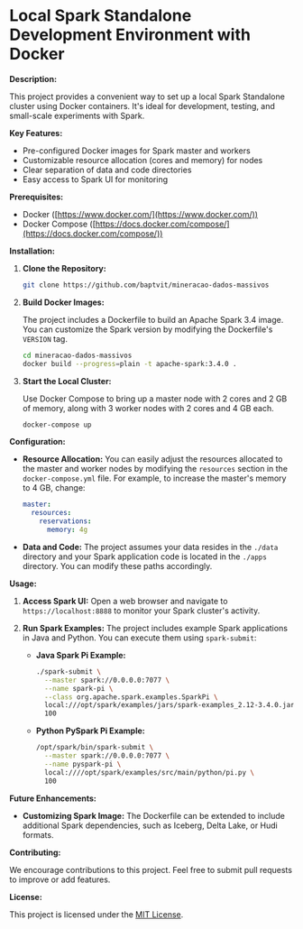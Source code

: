 # Local Spark Standalone Development Environment with Docker

**Description:**

This project provides a convenient way to set up a local Spark Standalone cluster using Docker containers. It's ideal for development, testing, and small-scale experiments with Spark.

**Key Features:**

- Pre-configured Docker images for Spark master and workers
- Customizable resource allocation (cores and memory) for nodes
- Clear separation of data and code directories
- Easy access to Spark UI for monitoring

**Prerequisites:**

- Docker ([https://www.docker.com/](https://www.docker.com/))
- Docker Compose ([https://docs.docker.com/compose/](https://docs.docker.com/compose/))

**Installation:**

1. **Clone the Repository:**

   ```bash
   git clone https://github.com/baptvit/mineracao-dados-massivos
   ```

2. **Build Docker Images:**

   The project includes a Dockerfile to build an Apache Spark 3.4 image. You can customize the Spark version by modifying the Dockerfile's `VERSION` tag.

   ```bash
   cd mineracao-dados-massivos
   docker build --progress=plain -t apache-spark:3.4.0 .
   ```

3. **Start the Local Cluster:**

   Use Docker Compose to bring up a master node with 2 cores and 2 GB of memory, along with 3 worker nodes with 2 cores and 4 GB each.

   ```bash
   docker-compose up
   ```

**Configuration:**

- **Resource Allocation:** You can easily adjust the resources allocated to the master and worker nodes by modifying the `resources` section in the `docker-compose.yml` file. For example, to increase the master's memory to 4 GB, change:

   ```yaml
   master:
     resources:
       reservations:
         memory: 4g
   ```

- **Data and Code:** The project assumes your data resides in the `./data` directory and your Spark application code is located in the `./apps` directory. You can modify these paths accordingly.

**Usage:**

1. **Access Spark UI:** Open a web browser and navigate to `https://localhost:8888` to monitor your Spark cluster's activity.

2. **Run Spark Examples:** The project includes example Spark applications in Java and Python. You can execute them using `spark-submit`:

   - **Java Spark Pi Example:**

     ```bash
     ./spark-submit \
       --master spark://0.0.0.0:7077 \
       --name spark-pi \
       --class org.apache.spark.examples.SparkPi \
       local:///opt/spark/examples/jars/spark-examples_2.12-3.4.0.jar \
       100
     ```

   - **Python PySpark Pi Example:**

     ```bash
     /opt/spark/bin/spark-submit \
       --master spark://0.0.0.0:7077 \
       --name pyspark-pi \
       local:////opt/spark/examples/src/main/python/pi.py \
       100
     ```

**Future Enhancements:**

- **Customizing Spark Image:** The Dockerfile can be extended to include additional Spark dependencies, such as Iceberg, Delta Lake, or Hudi formats.

**Contributing:**

We encourage contributions to this project. Feel free to submit pull requests to improve or add features.

**License:**

This project is licensed under the [MIT License](https://opensource.org/licenses/MIT).
